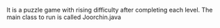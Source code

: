 It is a puzzle game with rising difficulty after completing each level.
The main class to run is called Joorchin.java

